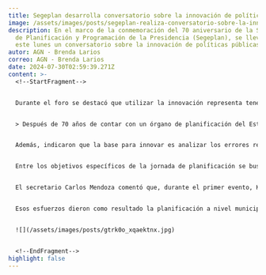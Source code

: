 ```yaml
---
title: Segeplan desarrolla conversatorio sobre la innovación de políticas públicas
image: /assets/images/posts/segeplan-realiza-conversatorio-sobre-la-innovacion-de-politicas-publicas-1140x570.jpg
description: En el marco de la conmemoración del 70 aniversario de la Secretaría
  de Planificación y Programación de la Presidencia (Segeplan), se llevó a cabo
  este lunes un conversatorio sobre la innovación de políticas públicas.
autor: AGN - Brenda Larios
correo: AGN - Brenda Larios
date: 2024-07-30T02:59:39.271Z
content: >-
  <!--StartFragment-->


  Durante el foro se destacó que utilizar la innovación representa tener nuevos objetivos nacionales y estar abiertos al cambio.


  > Después de 70 años de contar con un órgano de planificación del Estado, se tiene la percepción de que no se planifica en el país.


  Además, indicaron que la base para innovar es analizar los errores reportados en la gestión pública tomando en consideración los grupos excluidos, como mujeres y pueblos indígenas, para dar una respuesta pertinente a los problemas sociales.


  Entre los objetivos específicos de la jornada de planificación se busca establecer, a través de los espacios de reflexión, debate y propuesta, una agenda que permita orientar de manera coherente los esfuerzos públicos, privados, nacionales e internacionales hacia objetivos comunes de desarrollo nacional.


  El secretario Carlos Mendoza comentó que, durante el primer evento, Karin Slowing, exsecretaria de Segeplan, dejó importantes aportes. Esto gracias a los esfuerzos de planificación territorial que se iniciaron durante su gestión hace 15 años.


  Esos esfuerzos dieron como resultado la planificación a nivel municipal y departamental, que luego dieron paso a ejercicios de planificación regional y que dieron como resultado el Plan de Nacional de Desarrollo Katún 2020-2032.


  ![](/assets/images/posts/gtrk0o_xqaektnx.jpg)


  <!--EndFragment-->
highlight: false
---
```


